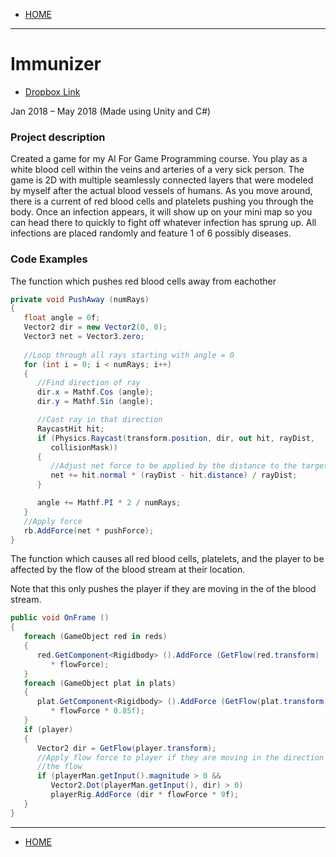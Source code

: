 - [HOME](https://avijr.com)

---

# Immunizer
- [Dropbox Link](https://www.dropbox.com/s/syenji5x857jasm/Immunizer.app.zip?dl=0)

Jan 2018 – May 2018 (Made using Unity and C#)

### Project description
Created a game for my AI For Game Programming course. You play as a white blood cell within the veins and arteries of a very sick person. The game is 2D with multiple seamlessly connected layers that were modeled by myself after the actual blood vessels of humans. As you move around, there is a current of red blood cells and platelets pushing you through the body. Once an infection appears, it will show up on your mini map so you can head there to quickly to fight off whatever infection has sprung up. All infections are placed randomly and feature 1 of 6 possibly diseases.

### Code Examples
The function which pushes red blood cells away from eachother
```c#
private void PushAway (numRays)
{
   float angle = 0f;
   Vector2 dir = new Vector2(0, 0);
   Vector3 net = Vector3.zero;
	
   //Loop through all rays starting with angle = 0
   for (int i = 0; i < numRays; i++)
   {
      //Find direction of ray
      dir.x = Mathf.Cos (angle);
      dir.y = Mathf.Sin (angle);

      //Cast ray in that direction
      RaycastHit hit;
      if (Physics.Raycast(transform.position, dir, out hit, rayDist, 
         collisionMask))
      {
         //Adjust net force to be applied by the distance to the target
         net += hit.normal * (rayDist - hit.distance) / rayDist;
      }

      angle += Mathf.PI * 2 / numRays;
   }
   //Apply force
   rb.AddForce(net * pushForce);
}
```

The function which causes all red blood cells, platelets, and the player to be affected by the flow of the blood stream at their location.

Note that this only pushes the player if they are moving in the of the blood stream.
```c#
public void OnFrame ()
{
   foreach (GameObject red in reds)
   {
      red.GetComponent<Rigidbody> ().AddForce (GetFlow(red.transform) 
         * flowForce);
   }
   foreach (GameObject plat in plats)
   {
      plat.GetComponent<Rigidbody> ().AddForce (GetFlow(plat.transform) 
         * flowForce * 0.85f);
   }
   if (player)
   {
      Vector2 dir = GetFlow(player.transform);
      //Apply flow force to player if they are moving in the direction of
      //the flow
      if (playerMan.getInput().magnitude > 0 &&
         Vector2.Dot(playerMan.getInput(), dir) > 0)
         playerRig.AddForce (dir * flowForce * 9f);
   }
}
```

---

- [HOME](https://avijr.com)

